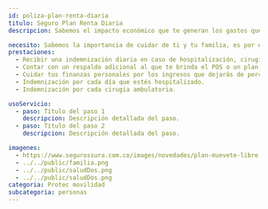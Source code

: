 ```yaml
---
id: poliza-plan-renta-diaria
titulo: Seguro Plan Renta Diaria
descripcion: Sabemos el impacto económico que te generan los gastos que vienen con una hospitalización. transporte de familiares, alimentación de visitantes, gastos médicos, entre otros, por eso te ofrecemos un plan que te permitirá recuperar total o parcialmente los ingresos que dejas de recibir en ese período.​ El Seguro Plan Renta Diaria funciona de forma sencilla. imagina que aseguras un valor de $50 000 diarios y te hospitalizan diez días. Cuando te den de alta, te dare​​​mos una indemnización por quinientos mil pesos para que, con ese reembolso, reduzcas los ga​stos que tuviste. El apoyo no solo aplica en ese caso sino también en cirugías ambulatorias o partos.​ Ten en cuenta que el máximo de días consecutivos de hospitalización para contar con el respaldo es de 90, pero puedes obtener una cobertura opcional para que recibas dinero hasta por 180 días, siempre y cuando estén avalados en tu historia clínica. ¿Qué esperas? Si tienes 59 años o menos, este plan es para ti.​

necesito: Sabemos la importancia de cuidar de ti y tu familia, es por ello que, te brindamos las mejores opciones que te permitirán disfrutar de los momentos más especiales de tu vida con tranquilidad.
prestaciones: 
  - Recibir una indemnización diaria en caso de hospitalización, cirugía ambulatoria o parto.
  - Contar con un respaldo adicional al que te brinda el POS o un plan complementario de salud.
  - Cuidar tus finanzas personales por los ingresos que dejarás de percibir mientras estés hospitalizado o en recuperación.
  - Indemnización por cada día que estés hospitalizado.
  - Indemnización por cada cirugía ambulatoria.

usoServicio:
  - paso: Título del paso 1
    descripcion: Descripción detallada del paso.
  - paso: Título del paso 2
    descripcion: Descripción detallada del paso.

imagenes:
  - https://www.segurossura.com.co/images/novedades/plan-muevete-libre.png
  - ../../public/familia.png
  - ../../public/saludDos.png
  - ../../public/saludDos.png
categoria: Protec movilidad
subcategoria: personas
---
```

